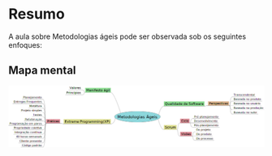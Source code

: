 # Resumo

A aula sobre Metodologias ágeis pode ser observada sob os seguintes enfoques:

## Mapa mental

![Mapa mental da aula](../../../../../images/es3_1.png)